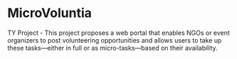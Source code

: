 # MicroVoluntia
TY Project - This project proposes a web portal that enables NGOs or event organizers to post volunteering opportunities and allows users to take up these tasks—either in full or as micro-tasks—based on their availability.
